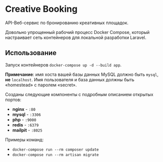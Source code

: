 # Creative Booking

API-Веб-сервис по бронированию креативных площадок.

Довольно упрощенный рабочий процесс Docker Compose, который настраивает сеть контейнеров для локальной разработки Laravel.

## Использование

Запуск контейнеров `docker-compose up -d --build app`.

**Примечание**: имя хоста вашей базы данных MySQL должно быть `mysql`, **не** `localhost`. Имя пользователя и база данных должны быть «homestead» с паролем «secret».

Созданы следующие компоненты с подробным описанием открытых портов:

- **nginx** - `:80`
- **mysql** - `:3306`
- **php** - `:9000`
- **redis** - `:6379`
- **mailpit** - `:8025`

Примеры команд:

- `docker-compose run --rm composer update`
- `docker-compose run --rm artisan migrate`
